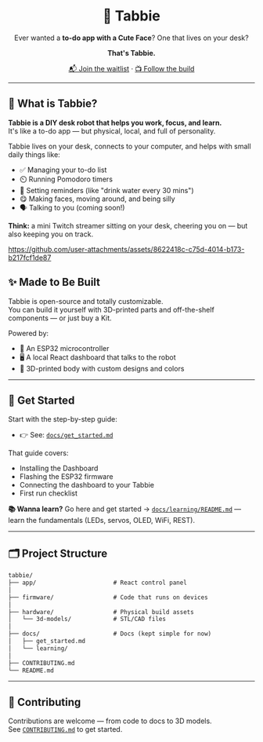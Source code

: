 <div align="center">

# 🤖 Tabbie  
Ever wanted a **to-do app with a Cute Face**? One that lives on your desk?

**That's Tabbie.**

[📬 Join the waitlist](https://tabbie.me) · [📺 Follow the build](https://www.youtube.com/@peterlloydskubur1)

</div>

---

## 🧠 What is Tabbie?



**Tabbie is a DIY desk robot that helps you work, focus, and learn.**  
It's like a to-do app — but physical, local, and full of personality.

Tabbie lives on your desk, connects to your computer, and helps with small daily things like:
- ✅ Managing your to-do list
- ⏲️ Running Pomodoro timers
- 🔔 Setting reminders (like "drink water every 30 mins")
- 😋 Making faces, moving around, and being silly
- 🗣️ Talking to you (coming soon!)

**Think:** a mini Twitch streamer sitting on your desk, cheering you on — but also keeping you on track.


https://github.com/user-attachments/assets/8622418c-c75d-4014-b173-b217fcf1de87



## ✨ Made to Be Built

Tabbie is open-source and totally customizable.  
You can build it yourself with 3D-printed parts and off-the-shelf components — or just buy a Kit.

Powered by:
- 🧠 An ESP32 microcontroller
- 🖥️ A local React dashboard that talks to the robot
- 🎨 3D-printed body with custom designs and colors

---

## 🚀 Get Started

Start with the step-by-step guide:
- 👉 See: [`docs/get_started.md`](docs/get_started.md)

That guide covers:
- Installing the Dashboard
- Flashing the ESP32 firmware
- Connecting the dashboard to your Tabbie
- First run checklist

**📚 Wanna learn?** Go here and get started → [`docs/learning/README.md`](docs/learning/README.md) — learn the fundamentals (LEDs, servos, OLED, WiFi, REST).

---

## 🗂️ Project Structure

```txt
tabbie/
├── app/                      # React control panel
│
├── firmware/                 # Code that runs on devices
│
├── hardware/                 # Physical build assets
│   └── 3d-models/            # STL/CAD files
│
├── docs/                     # Docs (kept simple for now)
│   ├── get_started.md
│   └── learning/
│
├── CONTRIBUTING.md
└── README.md
```

---

## 🤝 Contributing

Contributions are welcome — from code to docs to 3D models.  
See [`CONTRIBUTING.md`](CONTRIBUTING.md) to get started.
